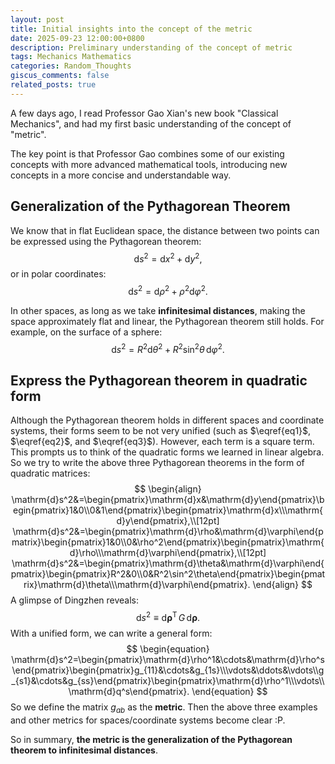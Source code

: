 ```yaml
---
layout: post
title: Initial insights into the concept of the metric
date: 2025-09-23 12:00:00+0800
description: Preliminary understanding of the concept of metric
tags: Mechanics Mathematics
categories: Random_Thoughts
giscus_comments: false
related_posts: true
---
```


A few days ago, I read Professor Gao Xian's new book "Classical Mechanics", and had my first basic understanding of the concept of "metric".

The key point is that Professor Gao combines some of our existing concepts with more advanced mathematical tools, introducing new concepts in a more concise and understandable way.

## Generalization of the Pythagorean Theorem

We know that in flat Euclidean space, the distance between two points can be expressed using the Pythagorean theorem:
$$
\begin{equation}
\label{eq1}
\mathrm{d}s^2=\mathrm{d}x^2+\mathrm{d}y^2,
\end{equation}
$$
or in polar coordinates:
$$
\begin{equation}
\label{eq2}
\mathrm{d}s^2=\mathrm{d}\rho^2+\rho^2\mathrm{d}\varphi^2.
\end{equation}
$$

In other spaces, as long as we take **infinitesimal distances**, making the space approximately flat and linear, the Pythagorean theorem still holds. For example, on the surface of a sphere:
$$
\begin{equation}
\label{eq3}
\mathrm{d}s^2=R^2\mathrm{d}\theta^2+R^2\sin^2\theta\,\mathrm{d}\varphi^2.
\end{equation}
$$

## Express the Pythagorean theorem in quadratic form

Although the Pythagorean theorem holds in different spaces and coordinate systems, their forms seem to be not very unified (such as $\eqref{eq1}$, $\eqref{eq2}$, and $\eqref{eq3}$). However, each term is a square term. This prompts us to think of the quadratic forms we learned in linear algebra. So we try to write the above three Pythagorean theorems in the form of quadratic matrices:
$$
\begin{align}
\mathrm{d}s^2&=\begin{pmatrix}\mathrm{d}x&\mathrm{d}y\end{pmatrix}\begin{pmatrix}1&0\\0&1\end{pmatrix}\begin{pmatrix}\mathrm{d}x\\\mathrm{d}y\end{pmatrix},\\[12pt]
\mathrm{d}s^2&=\begin{pmatrix}\mathrm{d}\rho&\mathrm{d}\varphi\end{pmatrix}\begin{pmatrix}1&0\\0&\rho^2\end{pmatrix}\begin{pmatrix}\mathrm{d}\rho\\\mathrm{d}\varphi\end{pmatrix},\\[12pt]
\mathrm{d}s^2&=\begin{pmatrix}\mathrm{d}\theta&\mathrm{d}\varphi\end{pmatrix}\begin{pmatrix}R^2&0\\0&R^2\sin^2\theta\end{pmatrix}\begin{pmatrix}\mathrm{d}\theta\\\mathrm{d}\varphi\end{pmatrix}.
\end{align}
$$
A glimpse of Dingzhen reveals: 
$$
\begin{equation}
\mathrm{d}s^2\equiv\mathrm{d}\boldsymbol{\rho}^\mathrm{T}\,G\,\mathrm{d}\boldsymbol{\rho}.
\end{equation}
$$
With a unified form, we can write a general form:
$$
\begin{equation}
\mathrm{d}s^2=\begin{pmatrix}\mathrm{d}\rho^1&\cdots&\mathrm{d}\rho^s\end{pmatrix}\begin{pmatrix}g_{11}&\cdots&g_{1s}\\\vdots&\ddots&\vdots\\g_{s1}&\cdots&g_{ss}\end{pmatrix}\begin{pmatrix}\mathrm{d}\rho^1\\\vdots\\\mathrm{d}q^s\end{pmatrix}.
\end{equation}
$$
So we define the matrix $g_{ab}$ as the **metric**. Then the above three examples and other metrics for spaces/coordinate systems become clear :P.

So in summary, **the metric is the generalization of the Pythagorean theorem to infinitesimal distances**.
